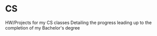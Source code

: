 # CS
HW/Projects for my CS classes
Detailing the progress leading up to
the completion of my Bachelor's degree
